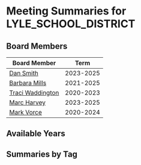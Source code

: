 # Meeting Summaries for LYLE_SCHOOL_DISTRICT

## Board Members

| Board Member       | Term           |
|--------------------|----------------|
| [Dan Smith](board_member_170.md) | 2023-2025 |
| [Barbara Mills](board_member_171.md) | 2021-2025 |
| [Traci Waddington](board_member_172.md) | 2020-2023 |
| [Marc Harvey](board_member_173.md) | 2023-2025 |
| [Mark Vorce](board_member_174.md) | 2020-2024 |

## Available Years

## Summaries by Tag
